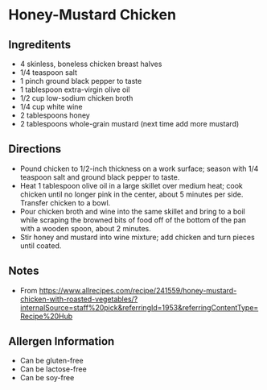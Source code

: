 # Honey-Mustard Chicken

## Ingreditents
* 4 skinless, boneless chicken breast halves
* 1/4 teaspoon salt
* 1 pinch ground black pepper to taste
* 1 tablespoon extra-virgin olive oil
* 1/2 cup low-sodium chicken broth
* 1/4 cup white wine
* 2 tablespoons honey
* 2 tablespoons whole-grain mustard (next time add more mustard)

## Directions
* Pound chicken to 1/2-inch thickness on a work surface; season with 1/4 teaspoon salt and ground black pepper to taste.
* Heat 1 tablespoon olive oil in a large skillet over medium heat; cook chicken until no longer pink in the center, about 5 minutes per side. Transfer chicken to a bowl.
* Pour chicken broth and wine into the same skillet and bring to a boil while scraping the browned bits of food off of the bottom of the pan with a wooden spoon, about 2 minutes.
* Stir honey and mustard into wine mixture; add chicken and turn pieces until coated.

## Notes
* From https://www.allrecipes.com/recipe/241559/honey-mustard-chicken-with-roasted-vegetables/?internalSource=staff%20pick&referringId=1953&referringContentType=Recipe%20Hub

## Allergen Information
* Can be gluten-free
* Can be lactose-free
* Can be soy-free

